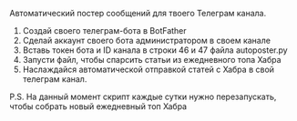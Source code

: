 Автоматический постер сообщений для твоего Телеграм канала.

1. Создай своего телеграм-бота в BotFather
2. Сделай аккаунт своего бота администратором в своем канале
3. Вставь токен бота и ID канала в строки 46 и 47 файла autoposter.py
4. Запусти файл, чтобы спарсить статьи из ежедневного топа Хабра
5. Наслаждайся автоматической отправкой статей с Хабра в свой телеграм канал.

P.S. На данный момент скрипт каждые сутки нужно перезапускать, чтобы собрать новый ежедневный топ Хабра